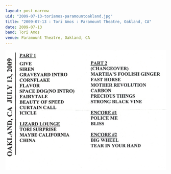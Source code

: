 ```yaml
---
layout: post-narrow
uid: "2009-07-13-toriamos-paramountoakland.jpg"
title: "2009-07-13 : Tori Amos : Paramount Theatre, Oakland, CA"
date: 2009-07-13
band: Tori Amos
venue: Paramount Theatre, Oakland, CA
---
```


<div class="showcase">
  <img src="/img/2009/07/20090713-ToriAmos-ParamountOakland.jpg" alt="2009-07-13-toriamos-paramountoakland.jpg">
</div>
